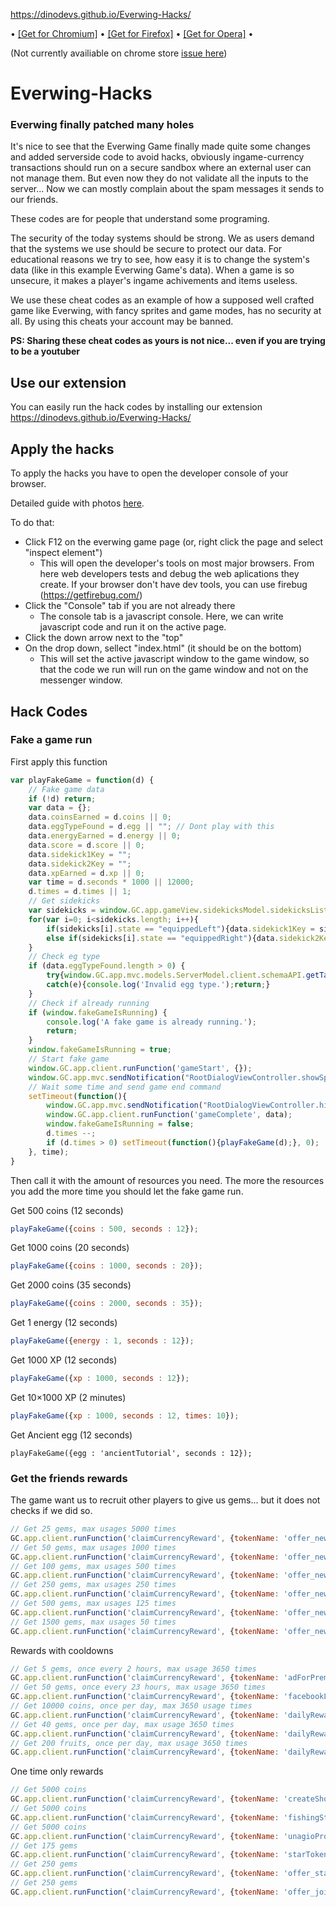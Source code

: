 https://dinodevs.github.io/Everwing-Hacks/

•
[[Get for Chromium]](https://github.com/DinoDevs/Everwing-Hacks/releases/download/v2.1.6/EverWingHacks.v2.1.6.crx)
•
[[Get for Firefox]](https://github.com/DinoDevs/Everwing-Hacks/releases/download/v2.1.6/EverWingHacks.v2.1.6.xpi)
•
[[Get for Opera]](https://github.com/DinoDevs/Everwing-Hacks/releases/download/v2.1.6/EverWingHacks.v2.1.6.nex)
•

(Not currently availiable on chrome store [issue here](../../issues/26))

# Everwing-Hacks
### Everwing finally patched many holes

It's nice to see that the Everwing Game finally made quite some changes and added serverside code to avoid hacks, obviously ingame-currency transactions should run on a secure sandbox where an external user can not manage them. But even now they do not validate all the inputs to the server... Now we can mostly complain about the spam messages it sends to our friends.

These codes are for people that understand some programing.

The security of the today systems should be strong. We as users demand that the systems we use should be secure to protect our data. For educational reasons we try to see, how easy it is to change the system's data (like in this example Everwing Game's data). When a game is so unsecure, it makes a player's ingame achivements and items useless.

We use these cheat codes as an example of how a supposed well crafted game like Everwing, with fancy sprites and game modes, has no security at all. By using this cheats your account may be banned.

**PS: Sharing these cheat codes as yours is not nice... even if you are trying to be a youtuber**

## Use our extension
You can easily run the hack codes by installing our extension
https://dinodevs.github.io/Everwing-Hacks/

## Apply the hacks
To apply the hacks you have to open the developer console of your browser.

Detailed guide with photos [here](docs/guide.md).

To do that:
 - Click F12 on the everwing game page (or, right click the page and select "inspect element")
    - This will open the developer's tools on most major browsers. From here web developers tests and debug the web aplications they create. If your browser don't have dev tools, you can use firebug (https://getfirebug.com/)
 - Click the "Console" tab if you are not already there
    - The console tab is a javascript console. Here, we can write javascript code and run it on the active page.
 - Click the down arrow next to the "top"
 - On the drop down, sellect "index.html" (it should be on the bottom)
    - This will set the active javascript window to the game window, so that the code we run will run on the game window and not on the messenger window.

## Hack Codes

### Fake a game run

First apply this function
```javascript
var playFakeGame = function(d) {
	// Fake game data
	if (!d) return;
	var data = {};
	data.coinsEarned = d.coins || 0;
	data.eggTypeFound = d.egg || ""; // Dont play with this
	data.energyEarned = d.energy || 0;
	data.score = d.score || 0;
	data.sidekick1Key = "";
	data.sidekick2Key = "";
	data.xpEarned = d.xp || 0;
	var time = d.seconds * 1000 || 12000;
	d.times = d.times || 1;
	// Get sidekicks
	var sidekicks = window.GC.app.gameView.sidekicksModel.sidekicksList;
	for(var i=0; i<sidekicks.length; i++){
		if(sidekicks[i].state == "equippedLeft"){data.sidekick1Key = sidekicks[i].id;}
		else if(sidekicks[i].state == "equippedRight"){data.sidekick2Key = sidekicks[i].id;}
	}
	// Check eg type
	if (data.eggTypeFound.length > 0) {
		try{window.GC.app.mvc.models.ServerModel.client.schemaAPI.getTable("eggSlotConfig").getRow('common')}
		catch(e){console.log('Invalid egg type.');return;}
	}
	// Check if already running
	if (window.fakeGameIsRunning) {
		console.log('A fake game is already running.');
		return;
	}
	window.fakeGameIsRunning = true;
	// Start fake game
	window.GC.app.client.runFunction('gameStart', {});
	window.GC.app.mvc.sendNotification("RootDialogViewController.showSpinner");
	// Wait some time and send game end command
	setTimeout(function(){
		window.GC.app.mvc.sendNotification("RootDialogViewController.hideSpinner");
		window.GC.app.client.runFunction('gameComplete', data);
		window.fakeGameIsRunning = false;
		d.times --;
		if (d.times > 0) setTimeout(function(){playFakeGame(d);}, 0);
	}, time);
}
```

Then call it with the amount of resources you need. The more the resources you add the more time you should let the fake game run.

Get 500 coins (12 seconds)
```javascript
playFakeGame({coins : 500, seconds : 12});
```
Get 1000 coins (20 seconds)
```javascript
playFakeGame({coins : 1000, seconds : 20});
```
Get 2000 coins (35 seconds)
```javascript
playFakeGame({coins : 2000, seconds : 35});
```
Get 1 energy (12 seconds)
```javascript
playFakeGame({energy : 1, seconds : 12});
```
Get 1000 XP (12 seconds)
```javascript
playFakeGame({xp : 1000, seconds : 12});
```
Get 10×1000 XP (2 minutes)
```javascript
playFakeGame({xp : 1000, seconds : 12, times: 10});
```
Get Ancient egg (12 seconds)
```javacript
playFakeGame({egg : 'ancientTutorial', seconds : 12});
```

### Get the friends rewards

The game want us to recruit other players to give us gems... but it does not checks if we did so.
```javascript
// Get 25 gems, max usages 5000 times
GC.app.client.runFunction('claimCurrencyReward', {tokenName: 'offer_newFriends_1'});
// Get 50 gems, max usages 1000 times
GC.app.client.runFunction('claimCurrencyReward', {tokenName: 'offer_newFriends_5'});
// Get 100 gems, max usages 500 times
GC.app.client.runFunction('claimCurrencyReward', {tokenName: 'offer_newFriends_10'});
// Get 250 gems, max usages 250 times
GC.app.client.runFunction('claimCurrencyReward', {tokenName: 'offer_newFriends_20'});
// Get 500 gems, max usages 125 times
GC.app.client.runFunction('claimCurrencyReward', {tokenName: 'offer_newFriends_40'});
// Get 1500 gems, max usages 50 times
GC.app.client.runFunction('claimCurrencyReward', {tokenName: 'offer_newFriends_100'});
```

Rewards with cooldowns
```javascript
// Get 5 gems, once every 2 hours, max usage 3650 times
GC.app.client.runFunction('claimCurrencyReward', {tokenName: 'adForPremium'});
// Get 50 gems, once every 23 hours, max usage 3650 times
GC.app.client.runFunction('claimCurrencyReward', {tokenName: 'facebookLogin'});
// Get 10000 coins, once per day, max 3650 usage times
GC.app.client.runFunction('claimCurrencyReward', {tokenName: 'dailyReward_coins'});
// Get 40 gems, once per day, max usage 3650 times
GC.app.client.runFunction('claimCurrencyReward', {tokenName: 'dailyReward_gems'});
// Get 200 fruits, once per day, max usage 3650 times
GC.app.client.runFunction('claimCurrencyReward', {tokenName: 'dailyReward_dragonfruits'});
```

One time only rewards
```javascript
// Get 5000 coins
GC.app.client.runFunction('claimCurrencyReward', {tokenName: 'createShortcut'});
// Get 5000 coins
GC.app.client.runFunction('claimCurrencyReward', {tokenName: 'fishingStarPromo'});
// Get 5000 coins
GC.app.client.runFunction('claimCurrencyReward', {tokenName: 'unagioPromo'});
// Get 175 gems
GC.app.client.runFunction('claimCurrencyReward', {tokenName: 'starTokenTutorialReward'});
// Get 250 gems
GC.app.client.runFunction('claimCurrencyReward', {tokenName: 'offer_startQuest'});
// Get 250 gems
GC.app.client.runFunction('claimCurrencyReward', {tokenName: 'offer_joinClan'});
```

